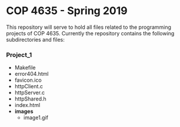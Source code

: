 # COP 4635 - Spring 2019

This repository will serve to hold all files related to the programming projects
of COP 4635. Currently the repository contains the following subdirectories and
files:

### Project_1
* Makefile
* error404.html
* favicon.ico
* httpClient.c
* httpServer.c
* httpShared.h
* index.html
* **images**
  * image1.gif

